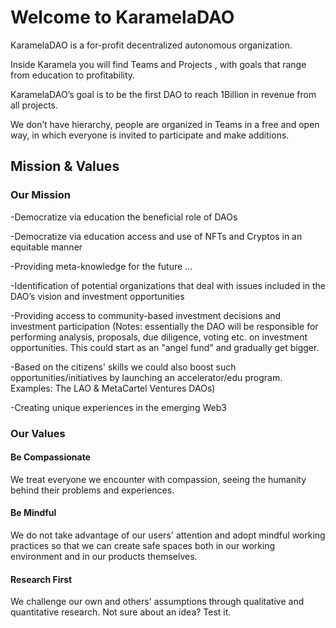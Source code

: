 # Welcome to KaramelaDAO

KaramelaDAO is a for-profit decentralized autonomous organization.

Inside Karamela you will find Teams and Projects , with goals that range from education to profitability.

KaramelaDAO’s goal is to be the first DAO to reach 1Billion in revenue from all projects.

We don’t have hierarchy, people are organized in Teams in a free and open way, in which everyone is invited to participate and make additions.

## Mission & Values

### Our Mission

\-Democratize via education the beneficial role of DAOs&#x20;

\-Democratize via education access and use of NFTs and Cryptos in an equitable manner

\-Providing meta-knowledge for the future …&#x20;

\-Identification of potential organizations that deal with issues included in the DAO’s vision and investment opportunities&#x20;

\-Providing access to community-based investment decisions and investment participation (Notes: essentially the DAO will be responsible for performing analysis, proposals, due diligence, voting etc. on investment opportunities. This could start as an "angel fund" and gradually get bigger.&#x20;

\-Based on the citizens' skills we could also boost such opportunities/initiatives by launching an accelerator/edu program. Examples: The LAO & MetaCartel Ventures DAOs)&#x20;

\-Creating unique experiences in the emerging Web3

### Our Values

#### Be Compassionate

We treat everyone we encounter with compassion, seeing the humanity behind their problems and experiences.

#### Be Mindful

We do not take advantage of our users' attention and adopt mindful working practices so that we can create safe spaces both in our working environment and in our products themselves.

#### Research First

We challenge our own and others' assumptions through qualitative and quantitative research. Not sure about an idea? Test it.
